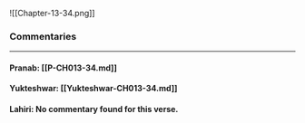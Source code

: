 ![[Chapter-13-34.png]]

### Commentaries

---

#### Pranab: [[P-CH013-34.md]]

#### Yukteshwar: [[Yukteshwar-CH013-34.md]]

#### Lahiri: No commentary found for this verse.
